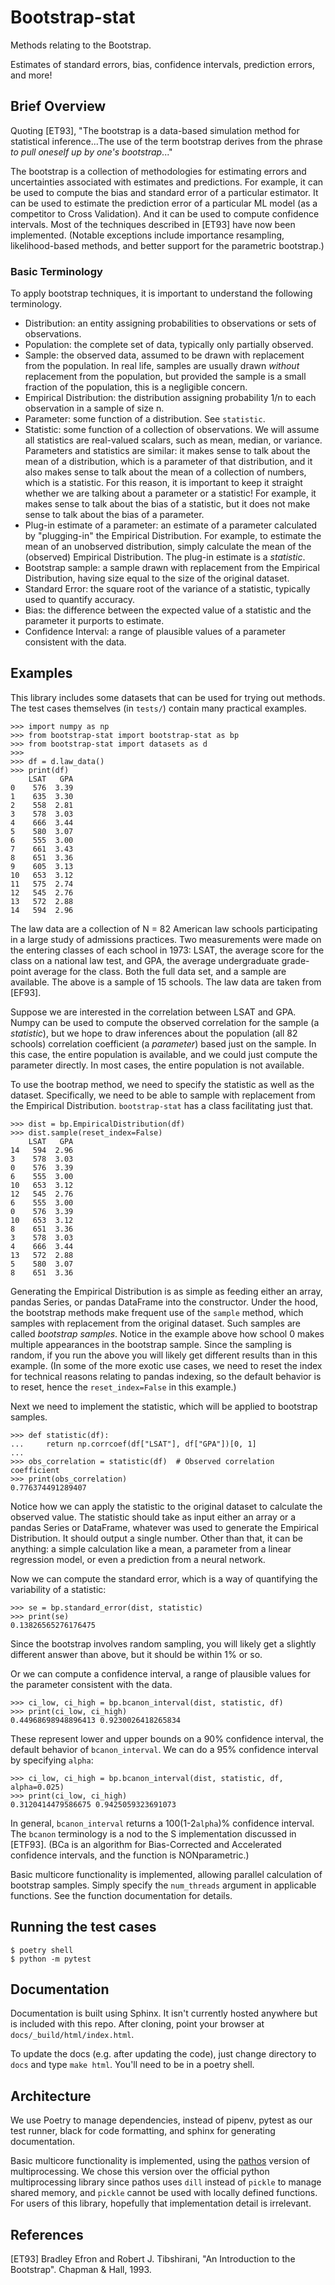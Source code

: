 # Bootstrap-stat

Methods relating to the Bootstrap.

Estimates of standard errors, bias, confidence intervals, prediction
errors, and more!

## Brief Overview

Quoting [ET93], "The bootstrap is a data-based simulation method for
statistical inference...The use of the term bootstrap derives from the
phrase *to pull oneself up by one's bootstrap*..."

The bootstrap is a collection of methodologies for estimating errors
and uncertainties associated with estimates and predictions. For
example, it can be used to compute the bias and standard error of a
particular estimator. It can be used to estimate the prediction error
of a particular ML model (as a competitor to Cross Validation). And it
can be used to compute confidence intervals. Most of the techniques
described in [ET93] have now been implemented. (Notable exceptions
include importance resampling, likelihood-based methods, and better
support for the parametric bootstrap.)

### Basic Terminology

To apply bootstrap techniques, it is important to understand the
following terminology.

* Distribution: an entity assigning probabilities to observations or
  sets of observations.
* Population: the complete set of data, typically only partially observed.
* Sample: the observed data, assumed to be drawn with replacement from
  the population. In real life, samples are usually drawn *without*
  replacement from the population, but provided the sample is a small
  fraction of the population, this is a negligible concern.
* Empirical Distribution: the distribution assigning probability 1/n
  to each observation in a sample of size n.
* Parameter: some function of a distribution. See `statistic`.
* Statistic: some function of a collection of observations. We will
  assume all statistics are real-valued scalars, such as mean, median,
  or variance. Parameters and statistics are similar: it makes sense
  to talk about the mean of a distribution, which is a parameter of
  that distribution, and it also makes sense to talk about the mean of
  a collection of numbers, which is a statistic. For this reason, it
  is important to keep it straight whether we are talking about a
  parameter or a statistic! For example, it makes sense to talk about
  the bias of a statistic, but it does not make sense to talk about
  the bias of a parameter.
* Plug-in estimate of a parameter: an estimate of a parameter
  calculated by "plugging-in" the Empirical Distribution. For example,
  to estimate the mean of an unobserved distribution, simply calculate
  the mean of the (observed) Empirical Distribution. The plug-in
  estimate is a *statistic*.
* Bootstrap sample: a sample drawn with replacement from the Empirical
  Distribution, having size equal to the size of the original dataset.
* Standard Error: the square root of the variance of a statistic,
  typically used to quantify accuracy.
* Bias: the difference between the expected value of a statistic and
  the parameter it purports to estimate.
* Confidence Interval: a range of plausible values of a parameter
  consistent with the data.

## Examples
This library includes some datasets that can be used for trying out
methods. The test cases themselves (in `tests/`) contain many
practical examples.

```
>>> import numpy as np
>>> from bootstrap-stat import bootstrap-stat as bp
>>> from bootstrap-stat import datasets as d
>>>
>>> df = d.law_data()
>>> print(df)
    LSAT   GPA
0    576  3.39
1    635  3.30
2    558  2.81
3    578  3.03
4    666  3.44
5    580  3.07
6    555  3.00
7    661  3.43
8    651  3.36
9    605  3.13
10   653  3.12
11   575  2.74
12   545  2.76
13   572  2.88
14   594  2.96
```

The law data are a collection of N = 82 American law schools
participating in a large study of admissions practices. Two
measurements were made on the entering classes of each school in 1973:
LSAT, the average score for the class on a national law test, and GPA,
the average undergraduate grade-point average for the class. Both the
full data set, and a sample are available. The above is a sample of 15
schools. The law data are taken from [EF93].

Suppose we are interested in the correlation between LSAT and
GPA. Numpy can be used to compute the observed correlation for the
sample (a *statistic*), but we hope to draw inferences about the
population (all 82 schools) correlation coefficient (a *parameter*)
based just on the sample. In this case, the entire population is
available, and we could just compute the parameter directly. In most
cases, the entire population is not available.

To use the bootrap method, we need to specify the statistic as well as
the dataset. Specifically, we need to be able to sample with
replacement from the Empirical Distribution. `bootstrap-stat` has a class
facilitating just that.

```
>>> dist = bp.EmpiricalDistribution(df)
>>> dist.sample(reset_index=False)
    LSAT   GPA
14   594  2.96
3    578  3.03
0    576  3.39
6    555  3.00
10   653  3.12
12   545  2.76
6    555  3.00
0    576  3.39
10   653  3.12
8    651  3.36
3    578  3.03
4    666  3.44
13   572  2.88
5    580  3.07
8    651  3.36
```

Generating the Empirical Distribution is as simple as feeding either
an array, pandas Series, or pandas DataFrame into the
constructor. Under the hood, the bootstrap methods make frequent use
of the `sample` method, which samples with replacement from the
original dataset. Such samples are called *bootstrap samples*. Notice
in the example above how school 0 makes multiple appearances in the
bootstrap sample. Since the sampling is random, if you run the above
you will likely get different results than in this example. (In some
of the more exotic use cases, we need to reset the index for technical
reasons relating to pandas indexing, so the default behavior is to
reset, hence the `reset_index=False` in this example.)

Next we need to implement the statistic, which will be applied to
bootstrap samples.

```
>>> def statistic(df):
...     return np.corrcoef(df["LSAT"], df["GPA"])[0, 1]
...
>>> obs_correlation = statistic(df)  # Observed correlation coefficient
>>> print(obs_correlation)
0.776374491289407
```

Notice how we can apply the statistic to the original dataset to
calculate the observed value. The statistic should take as input
either an array or a pandas Series or DataFrame, whatever was used to
generate the Empirical Distribution. It should output a single
number. Other than that, it can be anything: a simple calculation like
a mean, a parameter from a linear regression model, or even a
prediction from a neural network.

Now we can compute the standard error, which is a way of quantifying
the variability of a statistic:

```
>>> se = bp.standard_error(dist, statistic)
>>> print(se)
0.13826565276176475
```

Since the bootstrap involves random sampling, you will likely get a
slightly different answer than above, but it should be within 1% or
so.

Or we can compute a confidence interval, a range of plausible values
for the parameter consistent with the data.

```
>>> ci_low, ci_high = bp.bcanon_interval(dist, statistic, df)
>>> print(ci_low, ci_high)
0.44968698948896413 0.9230026418265834
```

These represent lower and upper bounds on a 90% confidence interval,
the default behavior of `bcanon_interval`. We can do a 95% confidence
interval by specifying `alpha`:

```
>>> ci_low, ci_high = bp.bcanon_interval(dist, statistic, df, alpha=0.025)
>>> print(ci_low, ci_high)
0.3120414479586675 0.9425059323691073
```

In general, `bcanon_interval` returns a 100(1-2`alpha`)% confidence
interval. The `bcanon` terminology is a nod to the S implementation
discussed in [ETF93]. (BCa is an algorithm for Bias-Corrected and
Accelerated confidence intervals, and the function is NONparametric.)

Basic multicore functionality is implemented, allowing parallel
calculation of bootstrap samples. Simply specify the `num_threads`
argument in applicable functions. See the function documentation for
details.


## Running the test cases

```
$ poetry shell
$ python -m pytest
```

## Documentation
Documentation is built using Sphinx. It isn't currently hosted
anywhere but is included with this repo. After cloning, point your
browser at `docs/_build/html/index.html`.

To update the docs (e.g. after updating the code), just change
directory to `docs` and type `make html`. You'll need to be in a
poetry shell.

## Architecture
We use Poetry to manage dependencies, instead of pipenv, pytest as our
test runner, black for code formatting, and sphinx for generating
documentation.

Basic multicore functionality is implemented, using the
[pathos](https://pathos.readthedocs.io/en/latest/) version of
multiprocessing. We chose this version over the official python
multiprocessing library since pathos uses `dill` instead of `pickle`
to manage shared memory, and `pickle` cannot be used with locally
defined functions. For users of this library, hopefully that
implementation detail is irrelevant.

## References

[ET93] Bradley Efron and Robert J. Tibshirani, "An Introduction to the
       Bootstrap". Chapman & Hall, 1993.
